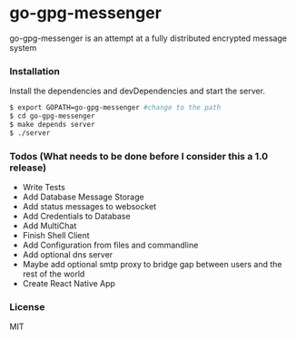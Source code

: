 # go-gpg-messenger
go-gpg-messenger is an attempt at a fully distributed encrypted message system
### Installation
Install the dependencies and devDependencies and start the server.
```sh
$ export GOPATH=go-gpg-messenger #change to the path
$ cd go-gpg-messenger
$ make depends server
$ ./server
```

### Todos (What needs to be done before I consider this a 1.0 release)
 - Write Tests
 - Add Database Message Storage
 - Add status messages to websocket
 - Add Credentials to Database
 - Add MultiChat
 - Finish Shell Client
 - Add Configuration from files and commandline
 - Add optional dns server
 - Maybe add optional smtp proxy to bridge gap between users and the rest of the world
 - Create React Native App

### License
MIT
